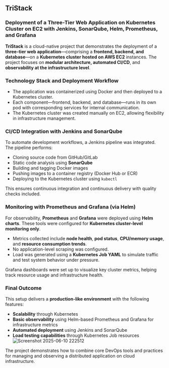 ## **TriStack**

### **Deployment of a Three-Tier Web Application on Kubernetes Cluster on EC2 with Jenkins, SonarQube, Helm, Prometheus, and Grafana**

**TriStack** is a cloud-native project that demonstrates the deployment of a **three-tier web application**—comprising a **frontend, backend, and database**—on a **Kubernetes cluster hosted on AWS EC2** instances. The project focuses on **modular architecture, automated CI/CD**, and **observability at the infrastructure level**.

### **Technology Stack and Deployment Workflow**

* The application was containerized using Docker and then deployed to a Kubernetes cluster.
* Each component—frontend, backend, and database—runs in its own pod with corresponding services for internal communication.
* The Kubernetes cluster was created manually on EC2, allowing flexibility in infrastructure management.

### **CI/CD Integration with Jenkins and SonarQube**

To automate development workflows, a Jenkins pipeline was integrated. The pipeline performs:

* Cloning source code from GitHub/GitLab
* Static code analysis using **SonarQube**
* Building and tagging Docker images
* Pushing images to a container registry (Docker Hub or ECR)
* Deploying to the Kubernetes cluster using `kubectl`

This ensures continuous integration and continuous delivery with quality checks included.

### **Monitoring with Prometheus and Grafana (via Helm)**

For observability, **Prometheus** and **Grafana** were deployed using **Helm charts**. These tools were configured for **Kubernetes cluster-level monitoring only**.

* Metrics collected include **node health**, **pod status**, **CPU/memory usage**, and **resource consumption trends**.
* No application-level scraping was configured.
* Load was generated using a **Kubernetes Job YAML** to simulate traffic and test system behavior under pressure.

Grafana dashboards were set up to visualize key cluster metrics, helping track resource usage and infrastructure health.

### **Final Outcome**

This setup delivers a **production-like environment** with the following features:

* **Scalability** through Kubernetes
* **Basic observability** using Helm-based Prometheus and Grafana for infrastructure metrics
* **Automated deployment** using Jenkins and SonarQube
* **Load testing capabilities** through Kubernetes Job resources
![Screenshot 2025-06-10 222512](https://github.com/user-attachments/assets/44a0a88f-5a7a-4e20-b4a2-66265fa82a89)


The project demonstrates how to combine core DevOps tools and practices for managing and observing a distributed application on cloud infrastructure.

